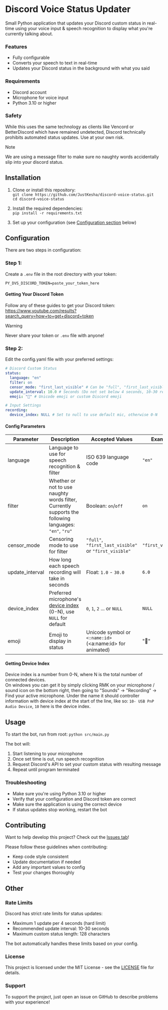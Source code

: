 # Discord Voice Status Updater

Small Python application that updates your Discord custom status in real-time using your voice input & speech recognition to display what you're currently talking about.

### Features

- Fully configurable
- Converts your speech to text in real-time
- Updates your Discord status in the background with what you said

### Requirements

- Discord account
- Microphone for voice input
- Python 3.10 or higher

### Safety

While this uses the same technology as clients like Vencord or BetterDiscord which have remained undetected, Discord technically prohibits automated status updates. Use at your own risk.

> [!NOTE]
> We are using a message filter to make sure no naughty words accidentally slip into your discord status.

## Installation

1. Clone or install this repository:<br>
`git clone https://github.com/JustKesha/discord-voice-status.git`<br>
`cd discord-voice-status`

2. Install the required dependencies:<br>
`pip install -r requirements.txt`

3. Set up your configuration (see [Configuration section](#configuration) below)

## Configuration

There are two steps in configuration:

### Step 1:

Create a `.env` file in the root directory with your token:
```env
PY_DVS_DISCORD_TOKEN=paste_your_token_here
```

#### Getting Your Discord Token

Follow any of these guides to get your Discord token:<br>
https://www.youtube.com/results?search_query=how+to+get+discord+token

> [!WARNING]
> Never share your token or `.env` file with anyone!

### Step 2:

Edit the config.yaml file with your preferred settings:

```yaml
# Discord Custom Status
status:
  language: "en"
  filter: on
  censor_mode: "first_last_visible" # Can be "full", "first_last_visible" or "first_visible"
  update_interval: 10.0 # Seconds (Do not set below 4 seconds, 10-30 recommended)
  emoji: "💬" # Unicode emoji or custom Discord emoji

# Input Settings
recording:
  device_index: NULL # Set to null to use default mic, otherwise 0-N
```

#### Config Parameters

| Parameter | Description | Accepted Values | Example |
|-|-|-|-|
| language | Language to use for speech recognition & filter | ISO 639 language code | `"en"` |
| filter | Whether or not to use naughty words filter,<br>Currently supports the following languages: `"en"`, `"ru"` | Boolean: `on`/`off` | `on` |
| censor_mode | Censoring mode to use for filter | `"full"`, `"first_last_visible"` or `"first_visible"` | `"first_visible"` |
| update_interval | How long each speech recording will take in seconds | Float: `1.0` - `30.0` | `6.0` |
| device_index | Preferred microphone's [device index](#getting-device-index) (0-N), use `NULL` for default | `0`, `1`, `2` ... or `NULL` | `NULL` |
| emoji | Emoji to display in status | Unicode symbol or `<:name:id>` (<a:name:id> for animated) | "💬" |

#### Getting Device Index

Device index is a number from 0-N, where N is the total number of connected devices.<br>
On windows you can get it by simply clicking RMK on your microphone / sound icon on the bottom right, then going to "Sounds" → "Recording" → Find your active microphone.
Under the name it should controller information with device index at the start of the line, like so: `10- USB PnP Audio Device`, `10` here is the device index.

## Usage

To start the bot, run from root:
`python src/main.py`

The bot will:
1. Start listening to your microphone
2. Once set time is out, run speech recognition
3. Request Discord's API to set your custom status with resulting message
4. Repeat until program terminated

### Troubleshooting

- Make sure you're using Python 3.10 or higher
- Verify that your configuration and Discord token are correct
- Make sure the application is using the correct device
- If status updates stop working, restart the bot

## Contributing

Want to help develop this project? Check out the [Issues tab](../../issues)!

Please follow these guidelines when contributing:
- Keep code style consistent
- Update documentation if needed
- Add any important values to config
- Test your changes thoroughly

## Other

### Rate Limits

Discord has strict rate limits for status updates:
- Maximum 1 update per 4 seconds (hard limit)
- Recommended update interval: 10-30 seconds
- Maximum custom status length: 128 characters

The bot automatically handles these limits based on your config.

### License

This project is licensed under the MIT License - see the [LICENSE](LICENSE) file for details.

### Support

To support the project, just open an issue on GitHub to describe problems with your experience!


